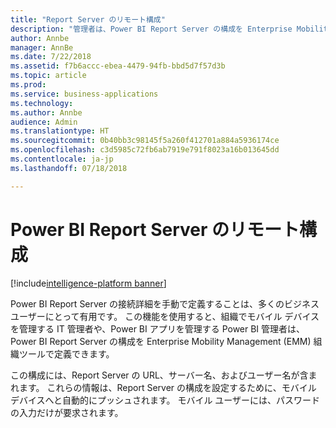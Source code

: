```yaml
---
title: "Report Server のリモート構成"
description: "管理者は、Power BI Report Server の構成を Enterprise Mobility Management (EMM) 組織ツールで定義できるようになります。"
author: Annbe
manager: AnnBe
ms.date: 7/22/2018
ms.assetid: f7b6accc-ebea-4479-94fb-bbd5d7f57d3b
ms.topic: article
ms.prod: 
ms.service: business-applications
ms.technology: 
ms.author: Annbe
audience: Admin
ms.translationtype: HT
ms.sourcegitcommit: 0b40bb3c98145f5a260f412701a884a5936174ce
ms.openlocfilehash: c3d5985c72fb6ab7919e791f8023a16b013645dd
ms.contentlocale: ja-jp
ms.lasthandoff: 07/18/2018

---
```

# <a name="remote-configuration-for-power-bi-report-server"></a>Power BI Report Server のリモート構成

[!include[intelligence-platform banner](../../includes/intelligence-platform.md)]




Power BI Report Server の接続詳細を手動で定義することは、多くのビジネス ユーザーにとって有用です。 この機能を使用すると、組織でモバイル デバイスを管理する IT 管理者や、Power BI アプリを管理する Power BI 管理者は、Power BI Report Server の構成を Enterprise Mobility Management (EMM) 組織ツールで定義できます。 

この構成には、Report Server の URL、サーバー名、およびユーザー名が含まれます。 これらの情報は、Report Server の構成を設定するために、モバイル デバイスへと自動的にプッシュされます。 モバイル ユーザーには、パスワードの入力だけが要求されます。

